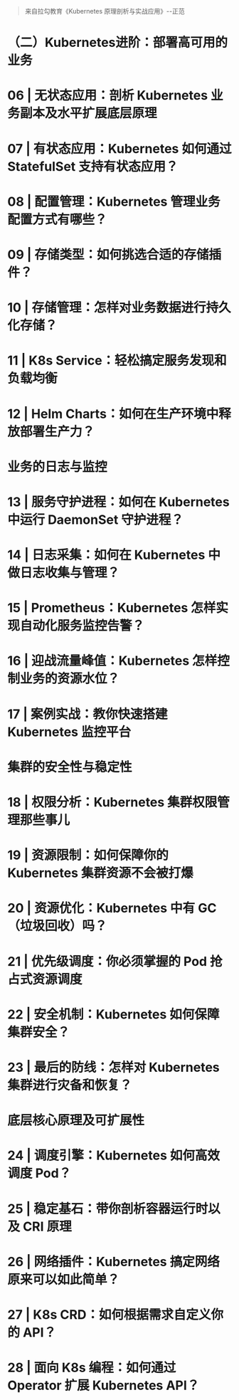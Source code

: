 > 来自拉勾教育《Kubernetes 原理剖析与实战应用》--正范

# （二）Kubernetes进阶：部署高可用的业务

# 06 | 无状态应用：剖析 Kubernetes 业务副本及水平扩展底层原理

# 07 | 有状态应用：Kubernetes 如何通过 StatefulSet 支持有状态应用？

# 08 | 配置管理：Kubernetes 管理业务配置方式有哪些？

# 09 | 存储类型：如何挑选合适的存储插件？

# 10 | 存储管理：怎样对业务数据进行持久化存储？

# 11 | K8s Service：轻松搞定服务发现和负载均衡

# 12 | Helm Charts：如何在生产环境中释放部署生产力？

# 业务的日志与监控

# 13 | 服务守护进程：如何在 Kubernetes 中运行 DaemonSet 守护进程？

# 14 | 日志采集：如何在 Kubernetes 中做日志收集与管理？

# 15 | Prometheus：Kubernetes 怎样实现自动化服务监控告警？

# 16 | 迎战流量峰值：Kubernetes 怎样控制业务的资源水位？

# 17 | 案例实战：教你快速搭建 Kubernetes 监控平台

# 集群的安全性与稳定性

# 18 | 权限分析：Kubernetes 集群权限管理那些事儿

# 19 | 资源限制：如何保障你的 Kubernetes 集群资源不会被打爆

# 20 | 资源优化：Kubernetes 中有 GC（垃圾回收）吗？

# 21 | 优先级调度：你必须掌握的 Pod 抢占式资源调度

# 22 | 安全机制：Kubernetes 如何保障集群安全？

# 23 | 最后的防线：怎样对 Kubernetes 集群进行灾备和恢复？

# 底层核心原理及可扩展性

# 24 | 调度引擎：Kubernetes 如何高效调度 Pod？

# 25 | 稳定基石：带你剖析容器运行时以及 CRI 原理

# 26 | 网络插件：Kubernetes 搞定网络原来可以如此简单？

# 27 | K8s CRD：如何根据需求自定义你的 API？

# 28 | 面向 K8s 编程：如何通过 Operator 扩展 Kubernetes API？







